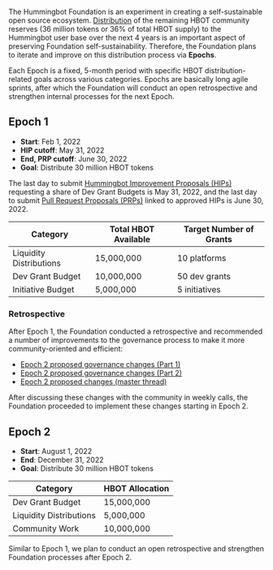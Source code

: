 The Hummingbot Foundation is an experiment in creating a self-sustainable open source ecosystem. [Distribution](/hbot/#community-distributions) of the remaining HBOT community reserves (36 million tokens or 36% of total HBOT supply) to the Hummingbot user base over the next 4 years is an important aspect of preserving Foundation self-sustainability. Therefore, the Foundation plans to iterate and improve on this distribution process via **Epochs**. 

Each Epoch is a fixed, 5-month period with specific HBOT distribution-related goals across various categories. Epochs are basically long agile sprints, after which the Foundation will conduct an open retrospective and strengthen internal processes for the next Epoch.

## Epoch 1

- **Start**: Feb 1, 2022
- **HIP cutoff**: May 31, 2022
- **End, PRP cutoff**: June 30, 2022
- **Goal**: Distribute 30 million HBOT tokens

The last day to submit [Hummingbot Improvement Proposals (HIPs)](/governance/proposals/hip/) requesting a share of Dev Grant Budgets is May 31, 2022, and the last day to submit [Pull Request Proposals (PRPs)](/governance/proposals/prp/) linked to approved HIPs is June 30, 2022.

| Category                                                                      | Total HBOT Available      | Target Number of Grants |
| ------------------------------------------------------------------------------| ------------------------- | ----------------------- |
| Liquidity Distributions | 15,000,000                | 10 platforms             |
| Dev Grant Budget              | 10,000,000                | 50 dev grants           |
| Initiative Budget     | 5,000,000                 | 5 initiatives           |

### Retrospective

After Epoch 1, the Foundation conducted a retrospective and recommended a number of improvements to the governance process to make it more community-oriented and efficient:

* [Epoch 2 proposed governance changes (Part 1)](https://hummingbot.discourse.group/t/epoch-2-proposed-governance-changes-part-1/45/1)
* [Epoch 2 proposed governance changes (Part 2)](https://hummingbot.discourse.group/t/epoch-2-proposed-governance-changes-part-2/123)
* [Epoch 2 proposed changes (master thread)](https://hummingbot.discourse.group/t/epoch-2-proposed-changes-master-thread/129)

After discussing these changes with the community in weekly calls, the Foundation proceeded to implement these changes starting in Epoch 2.

## Epoch 2

- **Start**: August 1, 2022
- **End**: December 31, 2022
- **Goal**: Distribute 30 million HBOT tokens

| Category          | HBOT Allocation |
| ------------------|-----------------|
| Dev Grant Budget  | 15,000,000      |
| Liquidity Distributions | 5,000,000 |
| Community Work    | 10,000,000      |

Similar to Epoch 1, we plan to conduct an open retrospective and strengthen Foundation processes after Epoch 2.

